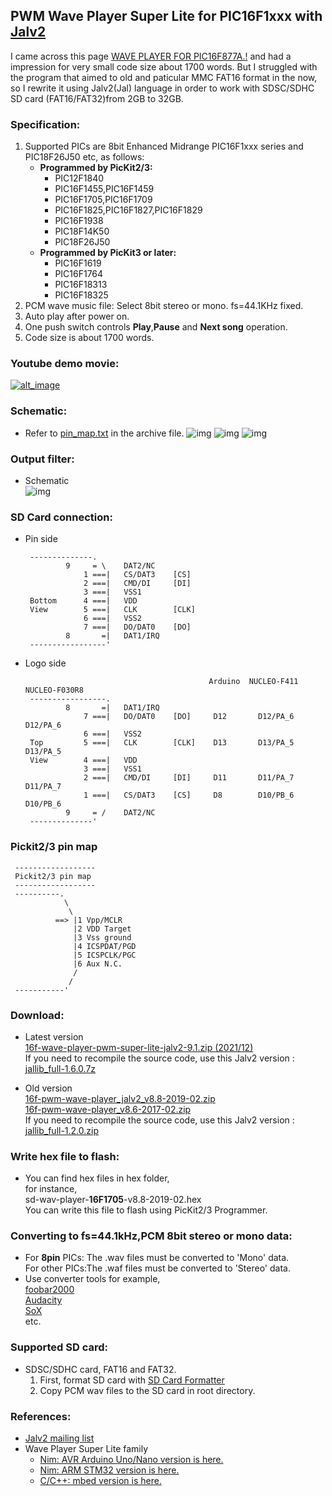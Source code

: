 ## PWM Wave Player Super Lite for PIC16F1xxx with [Jalv2](http://www.justanotherlanguage.org/downloads)
I came across this page [WAVE PLAYER FOR PIC16F877A.!](https://libstock.mikroe.com/projects/view/120/wave-player-for-pic16f877a) and had a impression for very small code size about 1700 words. But I struggled with the program that aimed to old and paticular MMC FAT16 format in the now, so I rewrite it using Jalv2(Jal) language in order to work with SDSC/SDHC SD card (FAT16/FAT32)from 2GB to 32GB.

### Specification:
1. Supported PICs are 8bit Enhanced Midrange PIC16F1xxx series and PIC18F26J50 etc, as follows:
    - **Programmed by PicKit2/3:**  
        * PIC12F1840    
        * PIC16F1455,PIC16F1459  
        * PIC16F1705,PIC16F1709  
        * PIC16F1825,PIC16F1827,PIC16F1829  
        * PIC16F1938  
        * PIC18F14K50  
        * PIC18F26J50
    - **Programmed by PicKit3 or later:**  
        * PIC16F1619  
        * PIC16F1764  
        * PIC16F18313  
        * PIC16F18325
1. PCM wave music file:  Select 8bit stereo or mono. fs=44.1KHz fixed.
1. Auto play after power on.
1. One push switch controls **Play**,**Pause** and **Next song** operation.
1. Code size is about 1700 words.

### Youtube demo movie:
[![alt_image](https://img.youtube.com/vi/41IuUC8VG0o/0.jpg)](https://www.youtube.com/watch?v=41IuUC8VG0o)

### Schematic:
* Refer to [pin_map.txt](https://github.com/dinau/16f-wave-player-pwm-super-lite-jalv2/blob/main/pin_map.txt) in the archive file.
![img](http://mpu.up.seesaa.net/image/pic16f18313-sd-wave-player_breadborad-2017-2.png)
![img](http://mpu.up.seesaa.net/image/pic16f18313-sd-wave-player_schematic-2017.png)
![img](http://mpu.up.seesaa.net/image/pic16f1827-wav-sd-player-schematic-2017.png)

### Output filter:
* Schematic  
![img](http://mpu.up.seesaa.net/image/pwm-filter-output.png)

### SD Card connection:
* Pin side
    ```
     --------------.
             9     = \    DAT2/NC
                 1 ===|   CS/DAT3    [CS]
                 2 ===|   CMD/DI     [DI]
                 3 ===|   VSS1
     Bottom      4 ===|   VDD
     View        5 ===|   CLK        [CLK]
                 6 ===|   VSS2
                 7 ===|   DO/DAT0    [DO]
             8       =|   DAT1/IRQ
     -----------------'
    ```
 * Logo side
    ```
                                             Arduino  NUCLEO-F411  NUCLEO-F030R8
     -----------------.
             8       =|   DAT1/IRQ
                 7 ===|   DO/DAT0    [DO]     D12       D12/PA_6      D12/PA_6
                 6 ===|   VSS2
     Top         5 ===|   CLK        [CLK]    D13       D13/PA_5      D13/PA_5
     View        4 ===|   VDD
                 3 ===|   VSS1
                 2 ===|   CMD/DI     [DI]     D11       D11/PA_7      D11/PA_7
                 1 ===|   CS/DAT3    [CS]     D8        D10/PB_6      D10/PB_6
             9     = /    DAT2/NC
     --------------'
    ```

### Pickit2/3 pin map
```
 ------------------
 Pickit2/3 pin map
 ------------------
 ----------.
            \
             \
          ==> |1 Vpp/MCLR
              |2 VDD Target
              |3 Vss ground
              |4 ICSPDAT/PGD
              |5 ICSPCLK/PGC
              |6 Aux N.C.
              /
             /
 -----------'
```

### Download:
*  Latest version  
[16f-wave-player-pwm-super-lite-jalv2-9.1.zip (2021/12)](https://bitbucket.org/dinau/16f-pwm-wav-sd-card-player/downloads/16f-wave-player-pwm-super-lite-jalv2-9.1.zip)  
If you need to recompile the source code, use this Jalv2 version : [jallib_full-1.6.0.7z](https://bitbucket.org/dinau/16f-pwm-wav-sd-card-player/downloads/jallib_full-1.6.0.7z)

* Old version  
[16f-pwm-wave-player_jalv2_v8.8-2019-02.zip](https://bitbucket.org/dinau/16f-pwm-wav-sd-card-player/downloads/16f-pwm-wave-player_jalv2_v8.8-2019-02.zip)  
[16f-pwm-wave-player_v8.6-2017-02.zip](https://bitbucket.org/dinau/16f-pwm-wav-sd-card-player/downloads/16f-pwm-wave-player_v8.6-2017-02.zip)  
If you need to recompile the source code, use this Jalv2 version : [jallib_full-1.2.0.zip](http://www.justanotherlanguage.org:3389/sites/default/files/ftp_server/builds/old_releases/jallib_full-1.2.0.zip)  

### Write hex file to flash:
* You can find hex files in hex folder,   
for instance,   
sd-wav-player-**16F1705**-v8.8-2019-02.hex  
You can write this file to flash using PicKit2/3 Programmer.  

### Converting to fs=44.1kHz,PCM 8bit stereo or mono data:
* For **8pin** PICs: The .wav files must be converted to 'Mono' data.  
For other PICs:The .waf files must be converted to 'Stereo' data.  
* Use converter tools for example,  
[foobar2000](https://www.foobar2000.org/)  
[Audacity](https://www.audacityteam.org/)  
[SoX](http://sox.sourceforge.net/)  
etc.  

### Supported SD card:
* SDSC/SDHC card, FAT16 and FAT32.  
    1. First, format SD card with [SD Card Formatter](https://www.sdcard.org/downloads/formatter_4/index.html)
    1. Copy PCM wav files to the SD card in root directory.  

### References:
* [Jalv2 mailing list](https://groups.google.com/g/jallist)
* Wave Player Super Lite family  
    * [Nim:   AVR Arduino Uno/Nano version is here. ](https://github.com/dinau/arduino-wave-player-pwm-super-lite-nim)
    * [Nim:   ARM STM32 version is here. ](https://github.com/dinau/stm32-wave-player-pwm-super-lite-nim) 
    * [C/C++:   mbed version is here.](https://os.mbed.com/users/mimi3/code/wave_player_super_lite/) 

